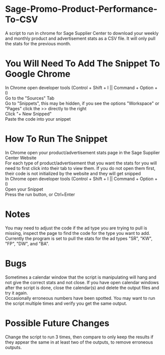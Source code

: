 # Sage-Promo-Product-Performance-To-CSV
A script to run in chrome for Sage Supplier Center to download your weekly and monthly product and advertisement stats as a CSV file. It will only pull the stats for the previous month.<br />

# You Will Need To Add The Snippet To Google Chrome
In Chrome open developer tools (Control + Shift + I || Command + Option + I)<br />
Go to the "Sources" Tab<br />
Go to "Snippets", this may be hidden, if you see the options "Workspace" or "Pages" click the >> directly to the right<br />
Click "+ New Snipped"<br />
Paste the code into your snippet<br />

# How To Run The Snippet
In Chrome open your product/advertisement stats page in the Sage Supplier Center Website<br />
For each type of product/advertisement that you want the stats for you will need to first click into their tab to view them. If you do not open them first, their code is not initialized by the website and they will get snipped<br />
In Chrome open developer tools (Control + Shift + I || Command + Option + I)<br />
Open your Snippet<br />
Press the run button, or Ctrl+Enter<br />

# Notes
You may need to adjust the code if the ad type you are trying to pull is missing, inspect the page to find the code for the type you want to add. Currently the program is set to pull the stats for the ad types "SR", "KW", "FP", "DW", and "BA".<br />

# Bugs
Sometimes a calendar window that the script is manipulating will hang and not give the correct stats and not close. If you have open calendar windows after the script is done, close the calendar(s) and delete the output files and try it again.<br />
Occasionally erroneous numbers have been spotted. You may want to run the script multiple times and verify you get the same output. <br />

# Possible Future Changes
Change the script to run 3 times, then compare to only keep the results if they appear the same in at least two of the outputs, to remove erroneous outputs.<br />